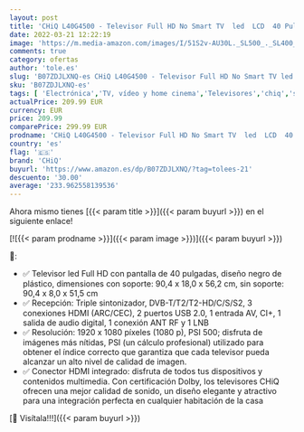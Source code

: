```yaml
---
layout: post
title: 'CHiQ L40G4500 - Televisor Full HD No Smart TV  led  LCD  40 Pulgadas  sintonizador Triple  DVBT/T2/C/S2   Reproductor Multimedia Mediante Puerto USB  Dolby Audio  3 Conexiones HDMI  2 Puertos USB'
date: 2022-03-21 12:22:19
image: 'https://m.media-amazon.com/images/I/51S2v-AU30L._SL500_._SL400_.jpg'
comments: true
category: ofertas
author: 'tole.es'
slug: 'B07ZDJLXNQ-es CHiQ L40G4500 - Televisor Full HD No Smart TV led LCD 40...'
sku: 'B07ZDJLXNQ-es'
tags: [ 'Electrónica','TV, vídeo y home cinema','Televisores','chiq','smart','televisor','tv', ]
actualPrice: 209.99 EUR
currency: EUR
price: 209.99
comparePrice: 299.99 EUR
prodname: 'CHiQ L40G4500 - Televisor Full HD No Smart TV  led  LCD  40 Pulgadas  sintonizador Triple  DVBT/T2/C/S2   Reproductor Multimedia Mediante Puerto USB  Dolby Audio  3 Conexiones HDMI  2 Puertos USB'
country: 'es'
flag: '🇪🇸'
brand: 'CHiQ'
buyurl: 'https://www.amazon.es/dp/B07ZDJLXNQ/?tag=tolees-21'
descuento: '30.00'
average: '233.962558139536'
---
```


Ahora mismo tienes [{{< param title >}}]({{< param buyurl >}}) en el siguiente enlace!

[![{{< param prodname >}}]({{< param image >}})]({{< param buyurl >}})

🔎:

- ✅ Televisor led Full HD con pantalla de 40 pulgadas, diseño negro de plástico, dimensiones con soporte: 90,4 x 18,0 x 56,2 cm, sin soporte: 90,4 x 8,0 x 51,5 cm
- ✅ Recepción: Triple sintonizador, DVB-T/T2/T2-HD/C/S/S2, 3 conexiones HDMI (ARC/CEC), 2 puertos USB 2.0, 1 entrada AV, CI+, 1 salida de audio digital, 1 conexión ANT RF y 1 LNB
- ✅ Resolución: 1920 x 1080 píxeles (1080 p), PSI 500; disfruta de imágenes más nítidas, PSI (un cálculo profesional) utilizado para obtener el índice correcto que garantiza que cada televisor pueda alcanzar un alto nivel de calidad de imagen.
- ✅ Conector HDMI integrado: disfruta de todos tus dispositivos y contenidos multimedia. Con certificación Dolby, los televisores CHiQ ofrecen una mejor calidad de sonido, un diseño elegante y atractivo para una integración perfecta en cualquier habitación de la casa

[🛒 Visítala!!!]({{< param buyurl >}})
